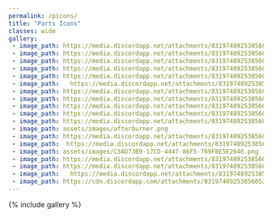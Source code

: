 ```yaml
---
permalink: /picons/  
title: "Parts Icons"  
classes: wide  
gallery:  
 - image_path: https://media.discordapp.net/attachments/831974892538560523/831975039737004092/aircontrol.png
 - image_path: https://media.discordapp.net/attachments/831974892538560523/831975186663604234/weight.png
 - image_path: https://media.discordapp.net/attachments/831974892538560523/831975081973514280/magnet_coins.png
 - image_path: https://media.discordapp.net/attachments/831974892538560523/831975101947445298/roll-cage-icon.png
 - image_path: https://media.discordapp.net/attachments/831974892538560523/831975191408017458/wing.png
 - image_path:   https://media.discordapp.net/attachments/831974892538560523/831975152630890586/snow-chain-icon.png
 - image_path: https://media.discordapp.net/attachments/831974892538560523/831975051628249188/flip-boost.png
 - image_path: https://media.discordapp.net/attachments/831974892538560523/831975056539123742/fumeboost.png 
 - image_path: https://media.discordapp.net/attachments/831974892538560523/831975065960448051/jump-shock-icon.png
 - image_path: https://media.discordapp.net/attachments/831974892538560523/831975090920226866/rocket.png
 - image_path: https://media.discordapp.net/attachments/831974892538560523/831975167890554890/topspeed.png
 - image_path: assets/images/afterburner.png
 - image_path: https://media.discordapp.net/attachments/831974892538560523/831975078291046419/landing-boost.png
 - image_path:  https://media.discordapp.net/attachments/831974892538560523/831975046171066388/exhaust_yellow.png
 - image_path: assets/images/C3AD73B9-17CD-4447-86F5-769F8E5E2646.png
 - image_path: https://media.discordapp.net/attachments/831974892538560523/831975034289127504/coinboost.png
 - image_path: https://media.discordapp.net/attachments/831974892538560523/831975181211533423/tunepart_NOS.png
 - image_path:   https://media.discordapp.net/attachments/831974892538560523/831975163036696626/thruster_icon.png
 - image_path: https://cdn.discordapp.com/attachments/831974892538560523/1147530303250894949/tunepart_nitro.png
---
```



{% include gallery %}
